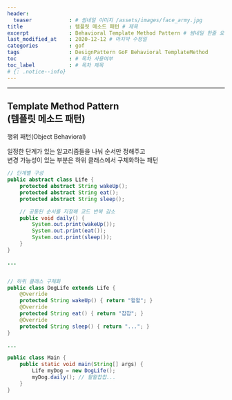 ```yaml
---
header:
  teaser            : # 썸네일 이미지 /assets/images/face_army.jpg
title               : 템플릿 메소드 패턴 # 제목
excerpt             : Behavioral Template Method Pattern # 썸네일 한줄 요약
last_modified_at    : 2020-12-12 # 마지막 수정일
categories          : gof
tags                : DesignPattern GoF Behavioral TemplateMethod
toc                 : # 목차 사용여부
toc_label           : # 목차 제목
# {: .notice--info}
---
```


---
## Template Method Pattern<br>(템플릿 메소드 패턴)
행위 패턴(Object Behavioral)

일정한 단계가 있는 알고리즘들을 나눠 순서만 정해주고  
변경 가능성이 있는 부분은 하위 클래스에서 구체화하는 패턴  



```java
// 단계별 구성
public abstract class Life {
    protected abstract String wakeUp();
    protected abstract String eat();
    protected abstract String sleep();

    // 공통된 순서를 지정해 코드 반복 감소
    public void daily() {
        System.out.print(wakeUp());
        System.out.print(eat());
        System.out.print(sleep());
    }
}

...


// 하위 클래스 구체화
public class DogLife extends Life {
    @Override
    protected String wakeUp() { return "왈왈"; }
    @Override
    protected String eat() { return "찹찹"; }
    @Override
    protected String sleep() { return "..."; }
}

...

public class Main {
    public static void main(String[] args) {
        Life myDog = new DogLife();
        myDog.daily(); // 왈왈찹찹...
    }
}
```